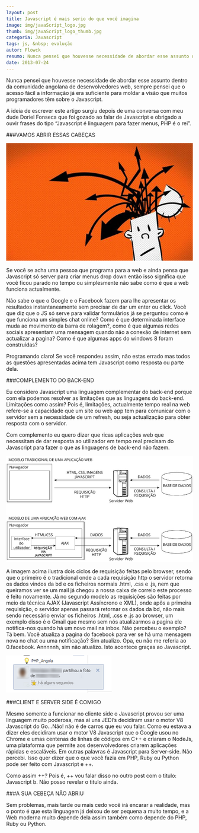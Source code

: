 ```yaml
---
layout: post
title: Javascript é mais serio do que você imagina
image: img/javaScript_logo.jpg
thumb: img/javaScript_logo_thumb.jpg
categoria: Javascript
tags: js, &nbsp; evolução
autor: Flowck
resumo: Nunca pensei que houvesse necessidade de abordar esse assunto dentro da comunidade angolana de desenvolvedores web, sempre pensei que o acesso fácil a informação já era suficiente para moldar a visão que  [...]
date: 2013-07-24
---
```


Nunca pensei que houvesse necessidade de abordar esse assunto dentro da comunidade angolana de desenvolvedores web, sempre pensei que o acesso fácil a informação já era suficiente para moldar a visão que muitos programadores têm sobre o Javascript.

A ideia de escrever este artigo surgiu depois de uma conversa com meu dude Doriel Fonseca que foi gozado ao falar de Javascript e obrigado a ouvir frases do tipo “Javascript é linguagem para fazer menus, PHP é o rei”.

###VAMOS ABRIR ESSAS CABEÇAS

![abrir_a_cabeça](../assets/img/op.jpg)

Se você se acha uma pessoa que programa para a web e ainda pensa que Javascript só server para criar menus drop down então isso significa que você ficou parado no tempo ou simplesmente não sabe como é que a web funciona actualmente.

Não sabe o que o Google e o Facebook fazem para lhe apresentar os resultados instantaneamente sem precisar de dar um enter ou click. Você que diz que o JS só serve para validar formulários já se perguntou como é que funciona um simples chat online? Como é que determinada interface muda ao movimento da barra de rolagem?, como é que algumas redes sociais apresentam uma mensagem quando não a conexão de internet sem actualizar a pagina? Como é que algumas apps do windows 8 foram construídas?

Programando claro! Se você respondeu assim, não estas errado mas todos as questões apresentadas acima tem Javascript como resposta ou parte dela.

###COMPLEMENTO DO BACK-END

Eu considero Javascript uma linguagem complementar do back-end porque com ela podemos resolver as limitações que as linguagens do back-end. Limitações como assim? Pois é, limitações, actualmente tempo real na web refere-se a capacidade que um site ou web app tem para comunicar com o servidor sem a necessidade de um refresh, ou seja actualização para obter resposta com o servidor.
	
Com complemento eu quero dizer que ricas aplicações web que necessitam de dar resposta ao utilizador em tempo real precisam do Javascript para fazer o que as linguagens de back-end não fazem.

![ajax](../assets/img/ajax.jpg)

A imagem acima ilustra dois ciclos de requisição feitas pelo browser, sendo que o primeiro é o tradicional onde a cada requisição http o servidor retorna os dados vindos da bd e os ficheiros normais .html, .css e .js, nem que queiramos ver se um mail já chegou a nossa caixa de correio este processo é feito novamente. Já no segundo modelo as requisições são feitas por meio da técnica AJAX (Javascript Assíncrono e XML), onde apôs a primeira requisição, o servidor apenas passará retornar os dados da bd, não mais sendo necessário enviar os ficheiros .html, .css e .js ao browser, um exemplo disso é o Gmail  que mesmo sem nós atualizarmos a pagina ele notifica-nos quando há um novo mail na inbox. Não percebeu o exemplo? Tá bem. Você atualiza a pagina do facebook para ver se há uma mensagem nova no chat ou uma notificação? Sim atualizo. Opa, eu não me referia ao 0.facebook. Annnnnh, sim não atualizo. Isto acontece graças ao Javascript.

![facebook_realtime_notification](../assets/img/notification.png)

###CLIENT E SERVER SIDE É COMIGO

Mesmo somente a funcionar no cliente side o Javascript provou ser uma linguagem muito poderosa, mas aí uns JEDI’s decidiram usar o motor V8 Javascript do Go…Não! não é de carros que eu vou falar. Como eu estava a dizer eles decidiram usar o motor V8 Javascript que o Google usou no Chrome e umas centenas de linhas de códigos em C++ e criaram o NodeJs, uma plataforma que permite aos desenvolvedores criarem aplicações rápidas e escaláveis. Em outras palavras é Javascript para Server-side. Não percebi. Isso quer dizer que o que você fazia em PHP, Ruby ou Python pode ser feito com Javascript e ++.

Como assim ++? Pois é, ++ vou falar disso no outro post com o titulo: Javascript b. Não posso revelar o titulo ainda.

###A SUA CEBEÇA NÃO ABRIU

Sem problemas, mais tarde ou mais cedo você irá encarar a realidade, mas o ponto é que esta linguagem já deixou de ser pequena a muito tempo, e a Web moderna muito depende dela assim também como depende do PHP, Ruby ou Python.